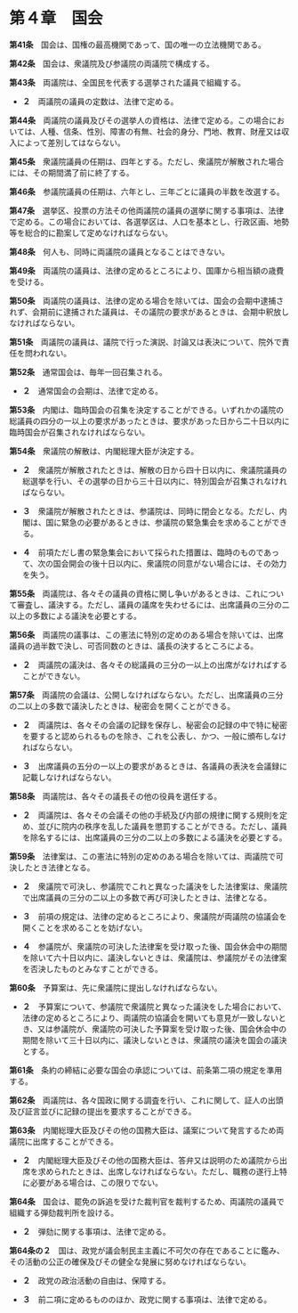 第４章　国会
============


__第41条__　国会は、国権の最高機関であって、国の唯一の立法機関である。


__第42条__　国会は、衆議院及び参議院の両議院で構成する。


__第43条__　両議院は、全国民を代表する選挙された議員で組織する。

* __２__　両議院の議員の定数は、法律で定める。


__第44条__　両議院の議員及びその選挙人の資格は、法律で定める。この場合においては、人種、信条、性別、障害の有無、社会的身分、門地、教育、財産又は収入によって差別してはならない。


__第45条__　衆議院議員の任期は、四年とする。ただし、衆議院が解散された場合には、その期間満了前に終了する。


__第46条__　参議院議員の任期は、六年とし、三年ごとに議員の半数を改選する。


__第47条__　選挙区、投票の方法その他両議院の議員の選挙に関する事項は、法律で定める。この場合においては、各選挙区は、人口を基本とし、行政区画、地勢等を総合的に勘案して定めなければならない。


__第48条__　何人も、同時に両議院の議員となることはできない。


__第49条__　両議院の議員は、法律の定めるところにより、国庫から相当額の歳費を受ける。


__第50条__　両議院の議員は、法律の定める場合を除いては、国会の会期中逮捕されず、会期前に逮捕された議員は、その議院の要求があるときは、会期中釈放しなければならない。


__第51条__　両議院の議員は、議院で行った演説、討論又は表決について、院外で責任を問われない。


__第52条__　通常国会は、毎年一回召集される。
* __２__　通常国会の会期は、法律で定める。


__第53条__　内閣は、臨時国会の召集を決定することができる。いずれかの議院の総議員の四分の一以上の要求があったときは、要求があった日から二十日以内に臨時国会が召集されなければならない。


__第54条__　衆議院の解散は、内閣総理大臣が決定する。

* __２__　衆議院が解散されたときは、解散の日から四十日以内に、衆議院議員の総選挙を行い、その選挙の日から三十日以内に、特別国会が召集されなければならない。

* __３__　衆議院が解散されたときは、参議院は、同時に閉会となる。ただし、内閣は、国に緊急の必要があるときは、参議院の緊急集会を求めることができる。
* __４__　前項ただし書の緊急集会において採られた措置は、臨時のものであって、次の国会開会の後十日以内に、衆議院の同意がない場合には、その効力を失う。


__第55条__　両議院は、各々その議員の資格に関し争いがあるときは、これについて審査し、議決する。ただし、議員の議席を失わせるには、出席議員の三分の二以上の多数による議決を必要とする。


__第56条__　両議院の議事は、この憲法に特別の定めのある場合を除いては、出席議員の過半数で決し、可否同数のときは、議長の決するところによる。

* __２__　両議院の議決は、各々その総議員の三分の一以上の出席がなければすることができない。


__第57条__　両議院の会議は、公開しなければならない。ただし、出席議員の三分の二以上の多数で議決したときは、秘密会を開くことができる。

* __２__　両議院は、各々その会議の記録を保存し、秘密会の記録の中で特に秘密を要すると認められるものを除き、これを公表し、かつ、一般に頒布しなければならない。

* __３__　出席議員の五分の一以上の要求があるときは、各議員の表決を会議録に記載しなければならない。


__第58条__　両議院は、各々その議長その他の役員を選任する。

* __２__　両議院は、各々その会議その他の手続及び内部の規律に関する規則を定め、並びに院内の秩序を乱した議員を懲罰することができる。ただし、議員を除名するには、出席議員の三分の二以上の多数による議決を必要とする。


__第59条__　法律案は、この憲法に特別の定めのある場合を除いては、両議院で可決したとき法律となる。

* __２__　衆議院で可決し、参議院でこれと異なった議決をした法律案は、衆議院で出席議員の三分の二以上の多数で再び可決したときは、法律となる。

* __３__　前項の規定は、法律の定めるところにより、衆議院が両議院の協議会を開くことを求めることを妨げない。

* __４__　参議院が、衆議院の可決した法律案を受け取った後、国会休会中の期間を除いて六十日以内に、議決しないときは、衆議院は、参議院がその法律案を否決したものとみなすことができる。


__第60条__　予算案は、先に衆議院に提出しなければならない。

* __２__　予算案について、参議院で衆議院と異なった議決をした場合において、法律の定めるところにより、両議院の協議会を開いても意見が一致しないとき、又は参議院が、衆議院の可決した予算案を受け取った後、国会休会中の期間を除いて三十日以内に、議決しないときは、衆議院の議決を国会の議決とする。


__第61条__　条約の締結に必要な国会の承認については、前条第二項の規定を準用する。


__第62条__　両議院は、各々国政に関する調査を行い、これに関して、証人の出頭及び証言並びに記録の提出を要求することができる。


__第63条__　内閣総理大臣及びその他の国務大臣は、議案について発言するため両議院に出席することができる。

* __２__　内閣総理大臣及びその他の国務大臣は、答弁又は説明のため議院から出席を求められたときは、出席しなければならない。ただし、職務の遂行上特に必要がある場合は、この限りでない。


__第64条__　国会は、罷免の訴追を受けた裁判官を裁判するため、両議院の議員で組織する弾劾裁判所を設ける。

* __２__　弾劾に関する事項は、法律で定める。


__第64条の２__　国は、政党が議会制民主主義に不可欠の存在であることに鑑み、その活動の公正の確保及びその健全な発展に努めなければならない。

* __２__　政党の政治活動の自由は、保障する。

* __３__　前二項に定めるもののほか、政党に関する事項は、法律で定める。
